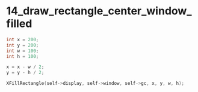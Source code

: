 14_draw_rectangle_center_window_filled
=======================================

```c
int x = 200;
int y = 200;
int w = 100;
int h = 100;

x = x - w / 2;
y = y - h / 2;

XFillRectangle(self->display, self->window, self->gc, x, y, w, h);
```
